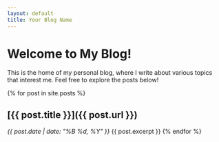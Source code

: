 ```yaml
---
layout: default
title: Your Blog Name
---
```


# Welcome to My Blog!

This is the home of my personal blog, where I write about various topics that interest me. Feel free to explore the posts below!

{% for post in site.posts %}
  ## [{{ post.title }}]({{ post.url }})
  *{{ post.date | date: "%B %d, %Y" }}*
  {{ post.excerpt }}
{% endfor %}
